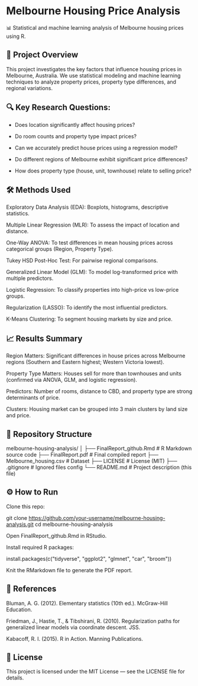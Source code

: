 # Melbourne Housing Price Analysis

📊 Statistical and machine learning analysis of Melbourne housing prices using R.

## 📌 Project Overview

This project investigates the key factors that influence housing prices in Melbourne, Australia.
We use statistical modeling and machine learning techniques to analyze property prices, property type differences, and regional variations.

## 🔍 Key Research Questions:

- Does location significantly affect housing prices?

- Do room counts and property type impact prices?

- Can we accurately predict house prices using a regression model?

- Do different regions of Melbourne exhibit significant price differences?

- How does property type (house, unit, townhouse) relate to selling price?

## 🛠 Methods Used

Exploratory Data Analysis (EDA): Boxplots, histograms, descriptive statistics.

Multiple Linear Regression (MLR): To assess the impact of location and distance.

One-Way ANOVA: To test differences in mean housing prices across categorical groups (Region, Property Type).

Tukey HSD Post-Hoc Test: For pairwise regional comparisons.

Generalized Linear Model (GLM): To model log-transformed price with multiple predictors.

Logistic Regression: To classify properties into high-price vs low-price groups.

Regularization (LASSO): To identify the most influential predictors.

K-Means Clustering: To segment housing markets by size and price.

## 📈 Results Summary

Region Matters: Significant differences in house prices across Melbourne regions (Southern and Eastern highest; Western Victoria lowest).

Property Type Matters: Houses sell for more than townhouses and units (confirmed via ANOVA, GLM, and logistic regression).

Predictors: Number of rooms, distance to CBD, and property type are strong determinants of price.

Clusters: Housing market can be grouped into 3 main clusters by land size and price.

## 📂 Repository Structure
melbourne-housing-analysis/
│
├── FinalReport_github.Rmd   # R Markdown source code
├── FinalReport.pdf          # Final compiled report
├── Melbourne_housing.csv    # Dataset
├── LICENSE                  # License (MIT)
├── .gitignore               # Ignored files config
└── README.md                # Project description (this file)

## ⚙️ How to Run

Clone this repo:

git clone https://github.com/your-username/melbourne-housing-analysis.git
cd melbourne-housing-analysis


Open FinalReport_github.Rmd in RStudio.

Install required R packages:

install.packages(c("tidyverse", "ggplot2", "glmnet", "car", "broom"))


Knit the RMarkdown file to generate the PDF report.

## 📜 References

Bluman, A. G. (2012). Elementary statistics (10th ed.). McGraw-Hill Education.

Friedman, J., Hastie, T., & Tibshirani, R. (2010). Regularization paths for generalized linear models via coordinate descent. JSS.

Kabacoff, R. I. (2015). R in Action. Manning Publications.

## 🔑 License

This project is licensed under the MIT License — see the LICENSE file for details.
